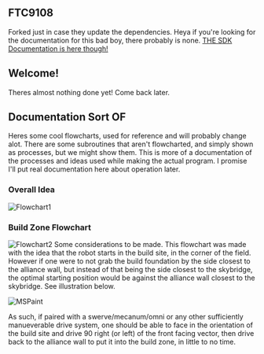 ## FTC9108
Forked just in case they update the dependencies.
Heya if you're looking for the documentation for this bad boy, there probably is none. [THE SDK Documentation is here though!](https://github.com/FIRST-Tech-Challenge/SkyStone/blob/master/README.md)

## Welcome!
Theres almost nothing done yet! Come back later.

## Documentation Sort OF
Heres some cool flowcharts, used for reference and will probably change alot. There are some subroutines that aren't flowcharted, and simply shown as processes, but we might show them.
This is more of a documentation of the processes and ideas used while making the actual program. I promise I'll put real documentation here about operation later.

### Overall Idea
![](https://i.imgur.com/qsoNajf.png "Flowchart1")

### Build Zone Flowchart
![](https://i.imgur.com/OnQLhSW.png "Flowchart2")
Some considerations to be made. This flowchart was made with the idea that the robot starts in the build site, in the corner of the field. However if one were to not grab the build foundation by the side closest to the alliance wall, but instead of that being the side closest to the skybridge, the optimal starting position would be against the alliance wall closest to the skybridge. See illustration below.

![](https://i.imgur.com/tELdC2n.jpg "MSPaint")

As such, if paired with a swerve/mecanum/omni or any other sufficiently manueverable drive system, one should be able to face in the orientation of the build site and drive 90 right (or left) of the front facing vector, then drive back to the alliance wall to put it into the build zone, in little to no time.
